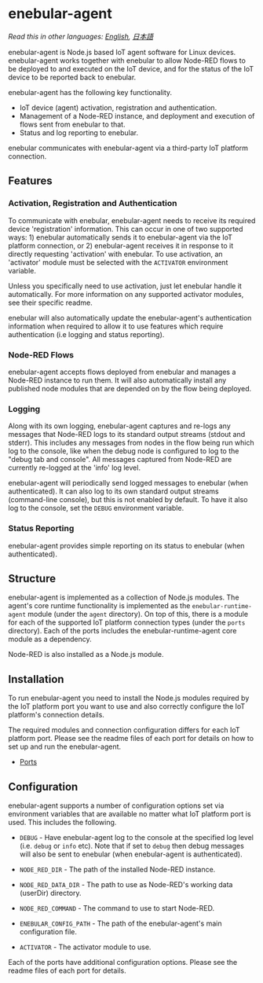 
# enebular-agent

*Read this in other languages: [English](README.md), [日本語](README.ja.md)*

enebular-agent is Node.js based IoT agent software for Linux devices. enebular-agent works together with enebular to allow Node-RED flows to be deployed to and executed on the IoT device, and for the status of the IoT device to be reported back to enebular.

enebular-agent has the following key functionality.

- IoT device (agent) activation, registration and authentication.
- Management of a Node-RED instance, and deployment and execution of flows sent from enebular to that.
- Status and log reporting to enebular.

enebular communicates with enebular-agent via a third-party IoT platform connection.

## Features

### Activation, Registration and Authentication

To communicate with enebular, enebular-agent needs to receive its required device 'registration' information. This can occur in one of two supported ways: 1) enebular automatically sends it to enebular-agent via the IoT platform connection, or 2) enebular-agent receives it in response to it directly requesting 'activation' with enebular. To use activation, an 'activator' module must be selected with the `ACTIVATOR` environment variable.

Unless you specifically need to use activation, just let enebular handle it automatically. For more information on any supported activator modules, see their specific readme.

enebular will also automatically update the enebular-agent's authentication information when required to allow it to use features which require authentication (i.e logging and status reporting).

### Node-RED Flows

enebular-agent accepts flows deployed from enebular and manages a Node-RED instance to run them. It will also automatically install any published node modules that are depended on by the flow being deployed.

### Logging

Along with its own logging, enebular-agent captures and re-logs any messages that Node-RED logs to its standard output streams (stdout and stderr). This includes any messages from nodes in the flow being run which log to the console, like when the debug node is configured to log to the "debug tab and console". All messages captured from Node-RED are currently re-logged at the 'info' log level.

enebular-agent will periodically send logged messages to enebular (when authenticated). It can also log to its own standard output streams (command-line console), but this is not enabled by default. To have it also log to the console, set the `DEBUG` environment variable.

### Status Reporting

enebular-agent provides simple reporting on its status to enebular (when authenticated).

## Structure

enebular-agent is implemented as a collection of Node.js modules. The agent's core runtime functionality is implemented as the `enebular-runtime-agent` module (under the `agent` directory). On top of this, there is a module for each of the supported IoT platform connection types (under the `ports` directory). Each of the ports includes the enebular-runtime-agent core module as a dependency.

Node-RED is also installed as a Node.js module.

## Installation

To run enebular-agent you need to install the Node.js modules required by the IoT platform port you want to use and also correctly configure the IoT platform's connection details.

The required modules and connection configuration differs for each IoT platform port. Please see the readme files of each port for details on how to set up and run the enebular-agent.

- [Ports](ports)

## Configuration

enebular-agent supports a number of configuration options set via environment variables that are available no matter what IoT platform port is used. This includes the following.

- `DEBUG` - Have enebular-agent log to the console at the specified log level (i.e. `debug` or `info` etc). Note that if set to `debug` then debug messages will also be sent to enebular (when enebular-agent is authenticated).

- `NODE_RED_DIR` - The path of the installed Node-RED instance.

- `NODE_RED_DATA_DIR` - The path to use as Node-RED's working data (userDir) directory.

- `NODE_RED_COMMAND` - The command to use to start Node-RED.

- `ENEBULAR_CONFIG_PATH` - The path of the enebular-agent's main configuration file.

- `ACTIVATOR` - The activator module to use.

Each of the ports have additional configuration options. Please see the readme files of each port for details.
